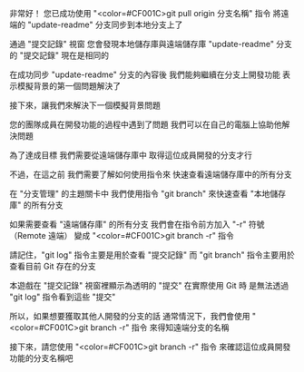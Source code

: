 非常好！
您已成功使用 "<color=#CF001C>git pull origin 分支名稱</color>" 指令
將遠端的 "update-readme" 分支同步到本地分支上了

通過 "提交記錄" 視窗
您會發現本地儲存庫與遠端儲存庫
"update-readme" 分支的 "提交記錄" 現在是相同的

在成功同步 "update-readme" 分支的內容後
我們能夠繼續在分支上開發功能
表示模擬背景的第一個問題解決了

接下來，讓我們來解決下一個模擬背景問題
    
您的團隊成員在開發功能的過程中遇到了問題
我們可以在自己的電腦上協助他解決問題

為了達成目標
我們需要從遠端儲存庫中
取得這位成員開發的分支才行

不過，在這之前
我們需要了解如何使用指令來
快速查看遠端儲存庫中的所有分支

在 "分支管理" 的主題關卡中
我們使用指令 "git branch"
來快速查看 "本地儲存庫" 的所有分支

如果需要查看 "遠端儲存庫" 的所有分支
我們會在指令前方加入 "-r" 符號（Remote 遠端）
變成 "<color=#CF001C>git branch -r</color>" 指令

請記住，"git log" 指令主要是用於查看 "提交記錄"
而 "git branch" 指令主要用於查看目前 Git 存在的分支

本遊戲在 "提交記錄" 視窗裡顯示為透明的 "提交"
在實際使用 Git 時
是無法透過 "git log" 指令看到這些 "提交"

所以，如果想要獲取其他人開發的分支的話
通常情況下，我們會使用 "<color=#CF001C>git branch -r</color>" 指令
來得知遠端分支的名稱

接下來，請您使用 "<color=#CF001C>git branch -r</color>" 指令
來確認這位成員開發功能的分支名稱吧
